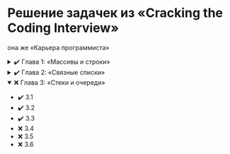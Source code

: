 # Решение задачек из «Cracking the Coding Interview»
она же «Карьера программиста»

<details><summary>✔️ Глава 1: «Массивы и строки»</summary>

   - ✔️ 1.1
   - ✔️ 1.2
   - ✔️ 1.3
   - ✔️ 1.4
   - ✔️ 1.5
   - ✔️ 1.6
   - ✔️ 1.7
   - ✔️ 1.8
   - ✔️ 1.9

</details>
<details><summary>✔️ Глава 2: «Связные списки»</summary>

   - ✔️ 2.1
   - ✔️ 2.2
   - ✔️ 2.3
   - ✔️ 2.4
   - ✔️ 2.5
   - ✔️ 2.6
   - ✔️ 2.7
   - ✔️ 2.8

</details>
<details open="true"><summary>❌ Глава 3: «Стеки и очереди»</summary>

   - ✔️ 3.1
   - ✔️ 3.2
   - ✔️ 3.3
   - ❌ 3.4
   - ❌ 3.5
   - ❌ 3.6

</details>

